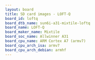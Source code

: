 ```yaml
---
layout: board
title: SD card images - LOFT-Q
board_id: loftq
board_dtb_name: sun6i-a31-mixtile-loftq
board_name: LOFT-Q
board_maker_name: Mixtile
board_soc_name: Allwinner A31
board_cpu_name: ARM Cortex A7 (armv7)
board_cpu_arch_isa: armv7
board_cpu_arch_debian: armhf
---
```

